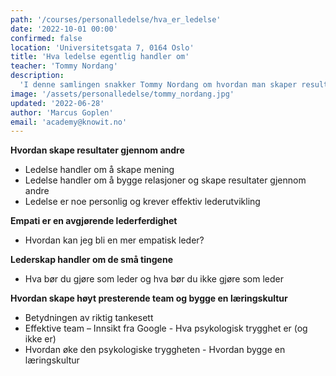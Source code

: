 ```yaml
---
path: '/courses/personalledelse/hva_er_ledelse'
date: '2022-10-01 00:00'
confirmed: false
location: 'Universitetsgata 7, 0164 Oslo'
title: 'Hva ledelse egentlig handler om'
teacher: 'Tommy Nordang'
description:
  'I denne samlingen snakker Tommy Nordang om hvordan man skaper resultater gjennom andre.Ledelse handler om å bygge relasjoner og skape mening og Tommy viser oss gjennom denne samlingen gode verktøy for å kunne gjøre dette på en god og personlig måte. Tommy tilbyr i tillegg gode refleksjoner rundt hvordan man kan bli en mer empatisk leder. Lederskap handler om de små tingene. Hva bør du gjøre som leder, og hva bør du ikke gjøre som leder. '
image: '/assets/personalledelse/tommy_nordang.jpg'
updated: '2022-06-28'
author: 'Marcus Goplen'
email: 'academy@knowit.no'
---
```


**Hvordan skape resultater gjennom andre**

- Ledelse handler om å skape mening
- Ledelse handler om å bygge relasjoner og skape resultater gjennom andre
- Ledelse er noe personlig og krever effektiv lederutvikling

**Empati er en avgjørende lederferdighet**

- Hvordan kan jeg bli en mer empatisk leder?

**Lederskap handler om de små tingene**

- Hva bør du gjøre som leder og hva bør du ikke gjøre som leder

**Hvordan skape høyt presterende team og bygge en læringskultur**

- Betydningen av riktig tankesett
- Effektive team – Innsikt fra Google - Hva psykologisk trygghet er (og ikke
  er)
- Hvordan øke den psykologiske tryggheten - Hvordan bygge en læringskultur
